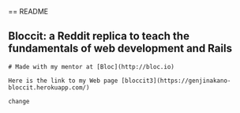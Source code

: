 == README

## Bloccit: a Reddit replica to teach the fundamentals of web development and Rails
```
# Made with my mentor at [Bloc](http://bloc.io)

Here is the link to my Web page [bloccit3](https://genjinakano-bloccit.herokuapp.com/)

change

```